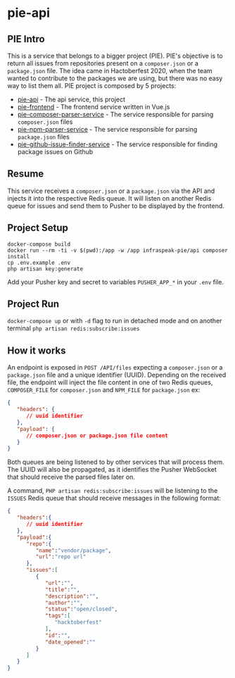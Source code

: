 # pie-api
## PIE Intro
This is a service that belongs to a bigger project (PIE). PIE's objective is to return all issues from repositories present on a `composer.json` or a `package.json` file.
The idea came in Hactoberfest 2020, when the team wanted to contribute to the packages we are using, but there was no easy way to list them all.
PIE project is composed by 5 projects:
* [pie-api](https://github.com/Infraspeak/pie-api) - The api service, this project
* [pie-frontend](https://github.com/Infraspeak/pie-frontend) - The frontend service written in Vue.js
* [pie-composer-parser-service](https://github.com/Infraspeak/pie-composer-parser-service) - The service responsible for parsing `composer.json` files
* [pie-npm-parser-service](https://github.com/Infraspeak/pie-npm-parser-service) - The service responsible for parsing `package.json` files
* [pie-github-issue-finder-service](https://github.com/Infraspeak/pie-github-issue-finder-service) - The service responsible for finding package issues on Github

## Resume
This service receives a `composer.json` or a `package.json` via the API and injects it into the respective Redis queue.
It will listen on another Redis queue for issues and send them to Pusher to be displayed by the frontend.

## Project Setup
```
docker-compose build
docker run --rm -ti -v $(pwd):/app -w /app infraspeak-pie/api composer install
cp .env.example .env
php artisan key:generate
```
Add your Pusher key and secret to variables `PUSHER_APP_*` in your `.env` file.

## Project Run
`docker-compose up` or with `-d` flag to run in detached mode
and on another terminal
`php artisan redis:subscribe:issues`

## How it works
An endpoint is exposed in `POST /API/files` expecting a `composer.json` or a `package.json` file and a unique identifier (UUID).
Depending on the received file, the endpoint will inject the file content in one of two Redis queues, `COMPOSER_FILE` for `composer.json` and `NPM_FILE` for `package.json` ex:
```json
{
   "headers": {
      // uuid identifier
   },
   "payload": {
      // composer.json or package.json file content
   }
}
```


Both queues are being listened to by other services that will process them.
The UUID will also be propagated, as it identifies the Pusher WebSocket that should receive the parsed files later on.

A command, `PHP artisan redis:subscribe:issues` will be listening to the `ISSUES` Redis queue that should receive messages in the following format:
```json
{
   "headers":{
      // uuid identifier
   },
   "payload":{
      "repo":{
         "name":"vendor/package",
         "url":"repo url"
      },
      "issues":[
         {
            "url":"",
            "title":"",
            "description":"",
            "author":"",
            "status":"open/closed",
            "tags":[
               "hacktoberfest"
            ],
            "id":"",
            "date_opened":""
         }
      ]
   }
}
```

